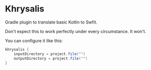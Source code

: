 # Khrysalis

Gradle plugin to translate basic Kotlin to Swfit.

Don't expect this to work perfectly under every circumstance.  It won't.

You can configure it like this:

```groovy
khrysalis {
    inputDirectory = project.file("")
    outputDirectory = project.file("")
}
```
